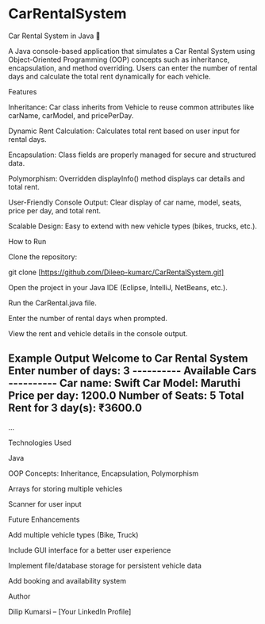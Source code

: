 # CarRentalSystem
Car Rental System in Java 🚗

A Java console-based application that simulates a Car Rental System using Object-Oriented Programming (OOP) concepts such as inheritance, encapsulation, and method overriding. Users can enter the number of rental days and calculate the total rent dynamically for each vehicle.

Features

Inheritance: Car class inherits from Vehicle to reuse common attributes like carName, carModel, and pricePerDay.

Dynamic Rent Calculation: Calculates total rent based on user input for rental days.

Encapsulation: Class fields are properly managed for secure and structured data.

Polymorphism: Overridden displayInfo() method displays car details and total rent.

User-Friendly Console Output: Clear display of car name, model, seats, price per day, and total rent.

Scalable Design: Easy to extend with new vehicle types (bikes, trucks, etc.).

How to Run

Clone the repository:

git clone [https://github.com/Dileep-kumarc/CarRentalSystem.git]


Open the project in your Java IDE (Eclipse, IntelliJ, NetBeans, etc.).

Run the CarRental.java file.

Enter the number of rental days when prompted.

View the rent and vehicle details in the console output.

Example Output
Welcome to Car Rental System
Enter number of days: 3
---------- Available Cars ----------
Car name: Swift
Car Model: Maruthi
Price per day: 1200.0
Number of Seats: 5
Total Rent for 3 day(s): ₹3600.0
------------------------------------------------
...

Technologies Used

Java

OOP Concepts: Inheritance, Encapsulation, Polymorphism

Arrays for storing multiple vehicles

Scanner for user input

Future Enhancements

Add multiple vehicle types (Bike, Truck)

Include GUI interface for a better user experience

Implement file/database storage for persistent vehicle data

Add booking and availability system

Author

Dilip Kumarsi – [Your LinkedIn Profile]
